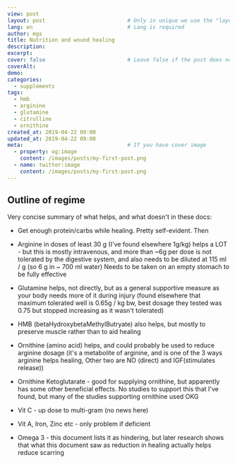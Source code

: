```yaml
---
view: post
layout: post                          # Only in unique we use the "layout: post"
lang: en                              # Lang is required
author: mgs
title: Nutrition and wound healing
description: 
excerpt: 
cover: false                          # Leave false if the post does not have cover image, if there is set to true
coverAlt: 
demo: 
categories:
  - supplements
tags: 
  - hmb
  - arginine
  - glutamine
  - citrulline
  - ornithine
created_at: 2019-04-22 09:00
updated_at: 2019-04-22 09:00
meta:                                 # If you have cover image
  - property: og:image
    content: /images/posts/my-first-post.png  
  - name: twitter:image
    content: /images/posts/my-first-post.png 
---
```


## Outline of regime
Very concise summary of what helps, and what doesn't in these docs:

 

* Get enough protein/carbs while healing. Pretty self-evident. Then

 

* Arginine in doses of least 30 g (I've found elsewhere 1g/kg) helps a LOT - but this is mostly intravenous, and more than ~6g per dose is not tolerated by the digestive system, and also needs to be diluted at 115 ml / g (so 6 g in ~ 700 ml water)
Needs to be taken on an empty stomach to be fully effective

* Glutamine helps, not directly, but as a general supportive measure as your body needs more of it during injury (found elsewhere that maximum tolerated well is 0.65g / kg bw, best dosage they tested was 0.75 but stopped increasing as it wasn't tolerated)

* HMB (betaHydroxybetaMethylButryate)  also helps, but mostly to preserve muscle rather than to aid healing

* Ornithine (amino acid) helps, and could probably be used to reduce arginine dosage (it's a metabolite of arginine, and is one of the 3 ways arginine helps healing, Other two are NO (direct) and IGF(stimulates release))

* Ornithine Ketoglutarate - good for supplying ornithine, but apparently has some other beneficial effects. No studies to support this that I've found, but many of the studies supporting ornithine used OKG

* Vit C  - up dose to multi-gram (no news here)

* Vit A, Iron, Zinc etc - only problem if deficient

 * Omega 3 - this document lists it as hindering, but later research shows that what this document saw as reduction in healing actually helps reduce scarring